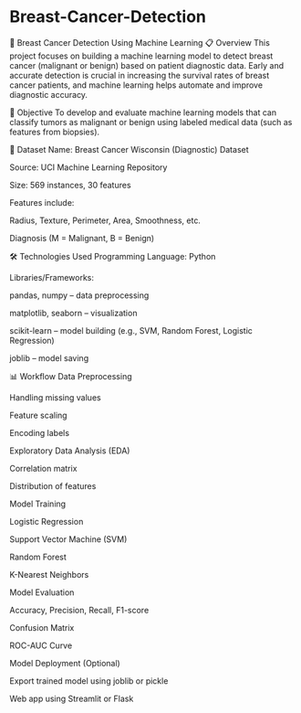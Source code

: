 # Breast-Cancer-Detection
🧠 Breast Cancer Detection Using Machine Learning
📋 Overview
This project focuses on building a machine learning model to detect breast cancer (malignant or benign) based on patient diagnostic data. Early and accurate detection is crucial in increasing the survival rates of breast cancer patients, and machine learning helps automate and improve diagnostic accuracy.

🎯 Objective
To develop and evaluate machine learning models that can classify tumors as malignant or benign using labeled medical data (such as features from biopsies).

🧪 Dataset
Name: Breast Cancer Wisconsin (Diagnostic) Dataset

Source: UCI Machine Learning Repository

Size: 569 instances, 30 features

Features include:

Radius, Texture, Perimeter, Area, Smoothness, etc.

Diagnosis (M = Malignant, B = Benign)

🛠️ Technologies Used
Programming Language: Python

Libraries/Frameworks:

pandas, numpy – data preprocessing

matplotlib, seaborn – visualization

scikit-learn – model building (e.g., SVM, Random Forest, Logistic Regression)

joblib – model saving

📊 Workflow
Data Preprocessing

Handling missing values

Feature scaling

Encoding labels

Exploratory Data Analysis (EDA)

Correlation matrix

Distribution of features

Model Training

Logistic Regression

Support Vector Machine (SVM)

Random Forest

K-Nearest Neighbors

Model Evaluation

Accuracy, Precision, Recall, F1-score

Confusion Matrix

ROC-AUC Curve

Model Deployment (Optional)

Export trained model using joblib or pickle

Web app using Streamlit or Flask
